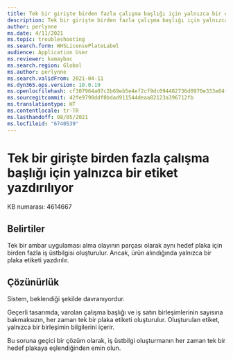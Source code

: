 ```yaml
---
title: Tek bir girişte birden fazla çalışma başlığı için yalnızca bir etiket yazdırılıyor
description: Tek bir girişte birden fazla çalışma başlığı için yalnızca bir etiket yazdırılıyor.
author: perlynne
ms.date: 4/11/2021
ms.topic: troubleshooting
ms.search.form: WHSLicensePlateLabel
audience: Application User
ms.reviewer: kamaybac
ms.search.region: Global
ms.author: perlynne
ms.search.validFrom: 2021-04-11
ms.dyn365.ops.version: 10.0.19
ms.openlocfilehash: cf307964a07c2b69eb5e4ef2cf9dc094482736d0970e333e84f674c9be6331c7
ms.sourcegitcommit: 42fe9790ddf0bdad911544deaa82123a396712fb
ms.translationtype: HT
ms.contentlocale: tr-TR
ms.lasthandoff: 08/05/2021
ms.locfileid: "6740539"
---
```

# <a name="only-one-label-is-printed-for-multiple-work-headers-on-a-single-receipt"></a>Tek bir girişte birden fazla çalışma başlığı için yalnızca bir etiket yazdırılıyor

KB numarası: 4614667

## <a name="symptoms"></a>Belirtiler

Tek bir ambar uygulaması alma olayının parçası olarak aynı hedef plaka için birden fazla iş üstbilgisi oluşturulur. Ancak, ürün alındığında yalnızca bir plaka etiketi yazdırılır.

## <a name="resolution"></a>Çözünürlük

Sistem, beklendiği şekilde davranıyordur.

Geçerli tasarımda, varolan çalışma başlığı ve iş satırı birleşimlerinin sayısına bakmaksızın, her zaman tek bir plaka etiketi oluşturulur. Oluşturulan etiket, yalnızca bir birleşimin bilgilerini içerir.

Bu soruna geçici bir çözüm olarak, iş üstbilgi oluşturmanın her zaman tek bir hedef plakaya eşlendiğinden emin olun.
